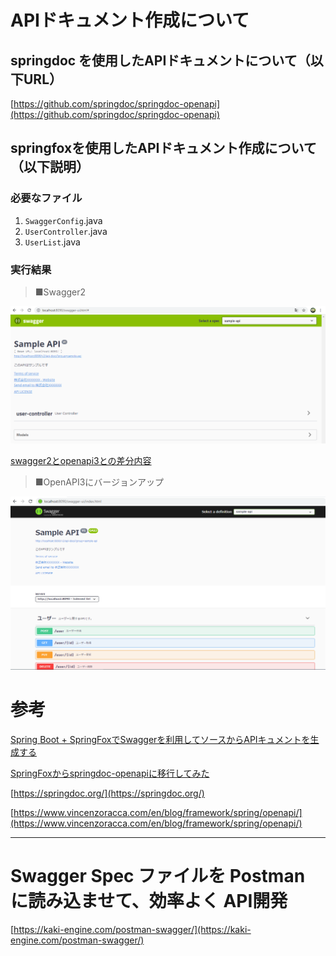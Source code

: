 
# APIドキュメント作成について

## springdoc を使用したAPIドキュメントについて（以下URL）

[https://github.com/springdoc/springdoc-openapi](https://github.com/springdoc/springdoc-openapi)

## springfoxを使用したAPIドキュメント作成について（以下説明）

### 必要なファイル

1. `SwaggerConfig`.java
2. `UserController`.java
3. `UserList`.java

### 実行結果

> ■Swagger2
<img src="./img/swagger2.png" alt="swagger2" title="swagger画面">

[swagger2とopenapi3との差分内容](https://github.com/kenriki/swagger_sample/commit/9f614a3269f72718c30d9d9c32c77e2e0f6fd9ee#diff-b20a26de594adab7d1b61c915e4dc2bb2072fae913a3f61b6fe4b14d6aee47b2)
> ■OpenAPI3にバージョンアップ
<img src="./img/swagger3.png" alt="swagger3" title="swagger画面">

# 参考
[Spring Boot + SpringFoxでSwaggerを利用してソースからAPIキュメントを生成する](https://qiita.com/NagaokaKenichi/items/b6d4d55a202e6a93d047)

[SpringFoxからspringdoc-openapiに移行してみた](https://qiita.com/yukithm/items/fafc54bc331696b0c333)

[https://springdoc.org/](https://springdoc.org/)

[https://www.vincenzoracca.com/en/blog/framework/spring/openapi/](https://www.vincenzoracca.com/en/blog/framework/spring/openapi/)

-------

# Swagger Spec ファイルを Postman に読み込ませて、効率よく API開発
[https://kaki-engine.com/postman-swagger/](https://kaki-engine.com/postman-swagger/)


